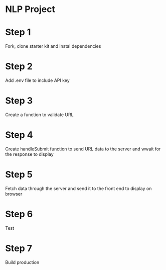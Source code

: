 # NLP Project

# Step 1 

Fork, clone starter kit and instal dependencies

# Step 2

Add .env file to include API key

# Step 3

Create a function to validate URL

# Step 4

Create handleSubmit function to send URL data to the server and wwait for the response to display

# Step 5

Fetch data through the server and send it to the front end to display on browser

# Step 6

Test

# Step 7

Build production